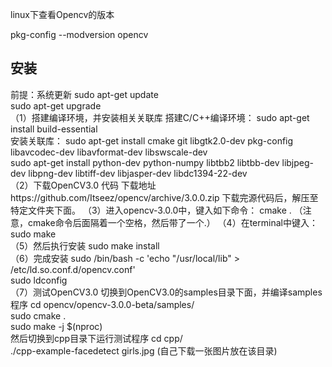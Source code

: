 linux下查看Opencv的版本

pkg-config --modversion opencv  

## 安装
前提：系统更新
sudo apt-get update   
sudo apt-get upgrade  
（1）搭建编译环境，并安装相关关联库
搭建C/C++编译环境：
sudo apt-get install build-essential  
安装关联库：
sudo apt-get install cmake git libgtk2.0-dev pkg-config libavcodec-dev libavformat-dev libswscale-dev  
sudo apt-get install python-dev python-numpy libtbb2 libtbb-dev libjpeg-dev libpng-dev libtiff-dev libjasper-dev libdc1394-22-dev  
（2）下载OpenCV3.0 代码
下载地址https://github.com/Itseez/opencv/archive/3.0.0.zip
下载完源代码后，解压至特定文件夹下面。
（3）进入opencv-3.0.0中，键入如下命令：
cmake .  （注意，cmake命令后面隔着一个空格，然后带了一个.）
（4）在terminal中键入：
sudo make  
（5）然后执行安装
sudo make install  
（6）完成安装
sudo /bin/bash -c 'echo "/usr/local/lib" > /etc/ld.so.conf.d/opencv.conf'  
sudo ldconfig  
（7）测试OpenCV3.0
切换到OpenCV3.0的samples目录下面，并编译samples程序
cd opencv/opencv-3.0.0-beta/samples/  
sudo cmake .  
sudo make -j $(nproc)  
然后切换到cpp目录下运行测试程序
cd cpp/  
./cpp-example-facedetect girls.jpg (自己下载一张图片放在该目录)
